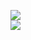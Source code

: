 [![](https://img.shields.io/badge/Made%20With-Github%20Spray-lightgrey.svg?style=for-the-badge&logo=github)](https://github.com/Annihil/github-spray#876)  
[![](https://i.imgur.com/2DrTn0Z.gif)](https://github.com/Annihil/github-spray)